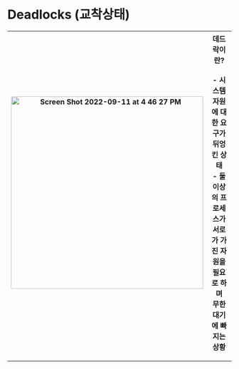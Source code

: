 # Deadlocks (교착상태)

| <img width="432" alt="Screen Shot 2022-09-11 at 4 46 27 PM" src="https://user-images.githubusercontent.com/59877415/189517415-04fef6ae-810c-4c41-bd70-9a132243ef9c.png"> | 데드락이란?<br /><br />- 시스템 자원에 대한 요구가 뒤엉킨 상태<br />- 둘 이상의 프로세스가 서로가 가진 자원을 필요로 하며<br />무한 대기에 빠지는 상황 |
| ------------------------------------------------------------ | ------------------------------------------------------------ |

---

### 
